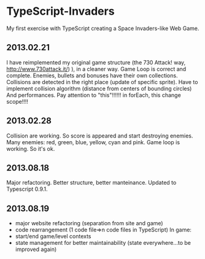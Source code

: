 TypeScript-Invaders
===================

My first exercise with TypeScript creating a Space Invaders-like Web Game.

2013.02.21
----------
I have reimplemented my original game structure (the 730 Attack! way, http://www.730attack.it/) ), in a cleaner way.
Game Loop is correct and complete. Enemies, bullets and bonuses have their own collections.
Collisions are detected in the right place (update of specific sprite).
Have to implement collision algorithm (distance from centers of bounding circles)
And performances.
Pay attention to "this"!!!!!! in forEach, this change scope!!!!

2013.02.28
----------
Collision are working. So score is appeared and start destroying enemies. Many enemies: red, green, blue, yellow, cyan and pink.
Game loop is working. So it's ok.

2013.08.18
----------
Major refactoring. Better structure, better manteinance. Updated to Typescript 0.9.1.

2013.08.19
----------
* major website refactoring (separation from site and game)
* code rearrangement (1 code file=>n code files in TypeScript)
In game:
* start/end game/level contexts
* state management for better maintainability (state everywhere...to be improved again)
